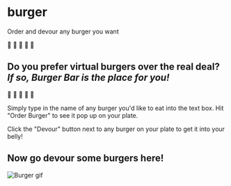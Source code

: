 # burger
Order and devour any burger you want

:hamburger: :hamburger: :hamburger: :hamburger: :hamburger:

## **Do you prefer virtual burgers over the real deal?** *If so, Burger Bar is the place for you!*

:hamburger: :hamburger: :hamburger: :hamburger: :hamburger:

Simply type in the name of any burger you'd like to eat into the text box. Hit "Order Burger" to see it pop up on your plate.

Click the "Devour" button next to any burger on your plate to get it into your belly! 

## Now go devour some burgers here!

![Burger gif](https://media3.giphy.com/media/IgOEWPOgK6uVa/giphy.gif)